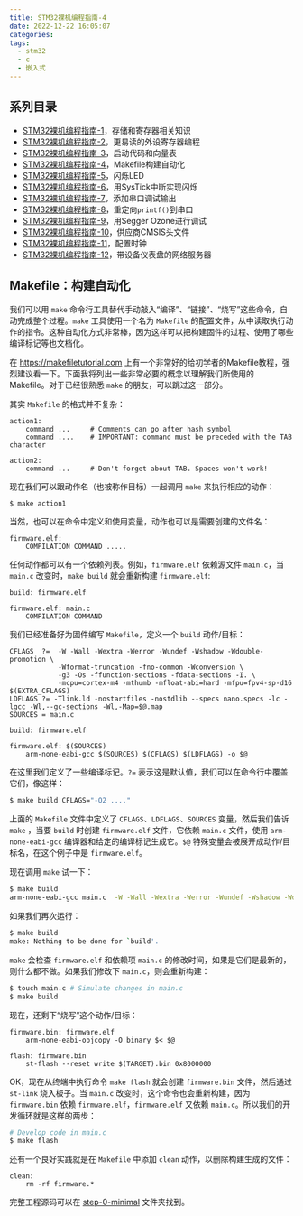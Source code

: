 ```yaml
---
title: STM32裸机编程指南-4
date: 2022-12-22 16:05:07
categories:
tags:
  - stm32
  - c
  - 嵌入式
---
```


## 系列目录

- [STM32裸机编程指南-1](https://blog.boringhex.top/posts/2abdb43ecdc4/)，存储和寄存器相关知识
- [STM32裸机编程指南-2](https://blog.boringhex.top/posts/53af60238dce/)，更易读的外设寄存器编程
- [STM32裸机编程指南-3](https://blog.boringhex.top/posts/cc73e56feda0/)，启动代码和向量表
- [STM32裸机编程指南-4](https://blog.boringhex.top/posts/57d7925e7f4f/)，Makefile构建自动化
- [STM32裸机编程指南-5](https://blog.boringhex.top/posts/226482b34545/)，闪烁LED
- [STM32裸机编程指南-6](https://blog.boringhex.top/posts/478f6c49e293/)，用SysTick中断实现闪烁
- [STM32裸机编程指南-7](https://blog.boringhex.top/posts/298f98762c24/)，添加串口调试输出
- [STM32裸机编程指南-8](https://blog.boringhex.top/posts/ce3b41307e0f/)，重定向`printf()`到串口
- [STM32裸机编程指南-9](https://blog.boringhex.top/posts/900d69f44652/)，用Segger Ozone进行调试
- [STM32裸机编程指南-10](https://blog.boringhex.top/posts/f10c21815d82/)，供应商CMSIS头文件
- [STM32裸机编程指南-11](https://blog.boringhex.top/posts/b3d855feddc7/)，配置时钟
- [STM32裸机编程指南-12](https://blog.boringhex.top/posts/2a889018d2a3/)，带设备仪表盘的网络服务器

## Makefile：构建自动化

我们可以用 `make` 命令行工具替代手动敲入“编译”、“链接”、“烧写”这些命令，自动完成整个过程。`make` 工具使用一个名为 `Makefile` 的配置文件，从中读取执行动作的指令。这种自动化方式非常棒，因为这样可以把构建固件的过程、使用了哪些编译标记等也文档化。

在 https://makefiletutorial.com 上有一个非常好的给初学者的Makefile教程，强烈建议看一下。下面我将列出一些非常必要的概念以理解我们所使用的Makefile。对于已经很熟悉 `make` 的朋友，可以跳过这一部分。

其实 `Makefile` 的格式并不复杂：

```make
action1:
	command ...     # Comments can go after hash symbol
	command ....    # IMPORTANT: command must be preceded with the TAB character

action2:
	command ...     # Don't forget about TAB. Spaces won't work!
```

<!-- more -->

现在我们可以跟动作名（也被称作目标）一起调用 `make` 来执行相应的动作：

```sh
$ make action1
```

当然，也可以在命令中定义和使用变量，动作也可以是需要创建的文件名：

```make
firmware.elf:
	COMPILATION COMMAND .....
```

任何动作都可以有一个依赖列表。例如，`firmware.elf` 依赖源文件 `main.c`，当 `main.c` 改变时，`make build` 就会重新构建 `firmware.elf`:

```
build: firmware.elf

firmware.elf: main.c
	COMPILATION COMMAND
```

我们已经准备好为固件编写 `Makefile`，定义一个 `build` 动作/目标：

```make
CFLAGS  ?=  -W -Wall -Wextra -Werror -Wundef -Wshadow -Wdouble-promotion \
            -Wformat-truncation -fno-common -Wconversion \
            -g3 -Os -ffunction-sections -fdata-sections -I. \
            -mcpu=cortex-m4 -mthumb -mfloat-abi=hard -mfpu=fpv4-sp-d16 $(EXTRA_CFLAGS)
LDFLAGS ?= -Tlink.ld -nostartfiles -nostdlib --specs nano.specs -lc -lgcc -Wl,--gc-sections -Wl,-Map=$@.map
SOURCES = main.c 

build: firmware.elf

firmware.elf: $(SOURCES)
	arm-none-eabi-gcc $(SOURCES) $(CFLAGS) $(LDFLAGS) -o $@
```

在这里我们定义了一些编译标记。`?=` 表示这是默认值，我们可以在命令行中覆盖它们，像这样：

```sh
$ make build CFLAGS="-O2 ...."
```

上面的 `Makefile` 文件中定义了 `CFLAGS`、`LDFLAGS`、`SOURCES` 变量，然后我们告诉 `make` ，当要 `build` 时创建 `firmware.elf` 文件，它依赖 `main.c` 文件，使用 `arm-none-eabi-gcc` 编译器和给定的编译标记生成它。`$@` 特殊变量会被展开成动作/目标名，在这个例子中是 `firmware.elf`。

现在调用 `make` 试一下：

``` sh
$ make build
arm-none-eabi-gcc main.c  -W -Wall -Wextra -Werror -Wundef -Wshadow -Wdouble-promotion -Wformat-truncation -fno-common -Wconversion -g3 -Os -ffunction-sections -fdata-sections -I. -mcpu=cortex-m4 -mthumb -mfloat-abi=hard -mfpu=fpv4-sp-d16  -Tlink.ld -nostartfiles -nostdlib --specs nano.specs -lc -lgcc -Wl,--gc-sections -Wl,-Map=firmware.elf.map -o firmware.elf
```

如果我们再次运行：

```sh
$ make build
make: Nothing to be done for `build'.
```

`make` 会检查 `firmware.elf` 和依赖项 `main.c` 的修改时间，如果是它们是最新的，则什么都不做。如果我们修改下 `main.c`，则会重新构建：

```sh
$ touch main.c # Simulate changes in main.c
$ make build
```

现在，还剩下“烧写”这个动作/目标：

```make
firmware.bin: firmware.elf
	arm-none-eabi-objcopy -O binary $< $@

flash: firmware.bin
	st-flash --reset write $(TARGET).bin 0x8000000
```

OK，现在从终端中执行命令 `make flash` 就会创建 `firmware.bin` 文件，然后通过 `st-link` 烧入板子。当 `main.c` 改变时，这个命令也会重新构建，因为 `firmware.bin` 依赖 `firmware.elf`，`firmware.elf` 又依赖 `main.c`。所以我们的开发循环就是这样的两步：

```sh
# Develop code in main.c
$ make flash
```

还有一个良好实践就是在 `Makefile` 中添加 `clean` 动作，以删除构建生成的文件：

```
clean:
	rm -rf firmware.*
```

完整工程源码可以在 [step-0-minimal](https://github.com/cpq/bare-metal-programming-guide/tree/main/step-0-minimal) 文件夹找到。
